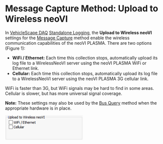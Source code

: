# Message Capture Method: Upload to Wireless neoVI

In [VehicleScape DAQ](../../) [Standalone Logging](../), the **Upload to Wireless neoVI** settings for the [Message Capture](collections-and-methods-message-capture-method/) method enable the wireless communication capabilities of the neoVI PLASMA. There are two options (Figure 1):

* **WiFi / Ethernet:** Each time this collection stops, automatically upload its log file to a WirelessNeoVI server using the neoVI PLASMA WiFi or Ethernet link.
* **Cellular:** Each time this collection stops, automatically upload its log file to a WirelessNeoVI server using the neoVI PLASMA 3G cellular link.

WiFi is faster than 3G, but WiFi signals may be hard to find in some areas. Cellular is slower, but has more universal signal coverage.

**Note:** These settings may also be used by the [Bus Query](collections-and-methods-bus-query-method.md) method when the appropriate hardware is in place.

![Figure 1: Upload to Wireless neoVI options for wireless connectivity using the neoVI PLASMA.](../../../../../.gitbook/assets/spyVSSALCollectionUpload.gif)
